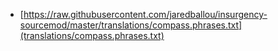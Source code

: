  * [https://raw.githubusercontent.com/jaredballou/insurgency-sourcemod/master/translations/compass.phrases.txt](translations/compass.phrases.txt)
